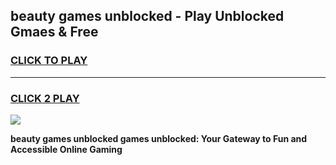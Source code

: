 
## beauty games unblocked - Play Unblocked Gmaes & Free
<h3>
<a href="https://news.freeplayer.one?title=beauty_games_unblocked&ref=23F">CLICK TO PLAY</a></h3>
<hr>

<h3>
<a href="https://news.freeplayer.one?title=beauty_games_unblocked&ref=23F">CLICK 2 PLAY</a>
  
</h3>

<a href="https://news.freeplayer.one?title=beauty_games_unblocked&ref=23F/"><img src="https://clearcache.store/games.png"></a>


**beauty games unblocked games unblocked: Your Gateway to Fun and Accessible Online Gaming**
